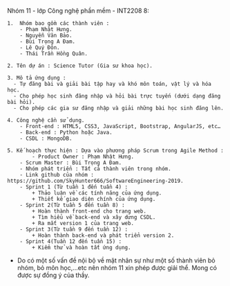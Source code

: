 Nhóm 11 - lớp Công nghệ phần mềm - INT2208 8:

    1.	Nhóm bao gồm các thành viên :
        - Phạm Nhật Hưng.
        - Nguyễn Văn Bảo.
        - Bùi Trọng A Đam.
        - Lê Quý Đôn.
        - Thái Trần Hồng Quân.
        
    2. Tên dự án : Science Tutor (Gia sư khoa học).
    
    3. Mô tả ứng dụng :
      - Tự đăng bài và giải bài tập hay và khó môn toán, vật lý và hóa học.
      - Cho phép học sinh đăng nhập và hỏi bài trực tuyến (dưới dạng đăng bài hỏi).
      - Cho phép các gia sư đăng nhập và giải những bài học sinh đăng lên.
      
    4. Công nghệ cần sử dụng.
	    - Front-end : HTML5, CSS3, JavaScript, Bootstrap, AngularJS, etc…
	    - Back-end : Python hoặc Java.
	    - CSDL : MongoDB.
      
    5. Kế hoạch thực hiện : Dựa vào phương pháp Scrum trong Agile Method :
    	    - Product Owner : Phạm Nhật Hưng.
	    - Scrum Master : Bùi Trọng A Đam.
	    - Nhóm phát triển : Tất cả thành viên trong nhóm.
	    - Link github của nhóm : https://github.com/SkyHunter666/SoftwareEngineering-2019.
 	    - Sprint 1 (Từ tuần 1 đến tuần 4) :
		    + Thảo luận về các tính năng của ứng dụng.
		    + Thiết kế giao diện chính của ứng dụng.
	    - Sprint 2(Từ tuần 5 đến tuần 8) :
		    + Hoàn thành front-end cho trang web.
		    + Tìm hiểu về back-end và xây dưng CSDL.
		    + Ra mắt version 1 của trang web.
	    - Sprint 3(Từ tuần 9 đến tuần 12) :
		    + Hoàn thành back-end và phát triển version 2.
	    - Sprint 4(Tuần 12 đến tuần 15) :
		    + Kiểm thử và hoàn tất ứng dụng.


- Do có một số vấn đề nội bộ về mặt nhân sự như một số  thành viên bỏ nhóm, bỏ môn học,...etc nên nhóm 11 xin phép được giải thể. Mong có được sự đồng ý của thầy.
